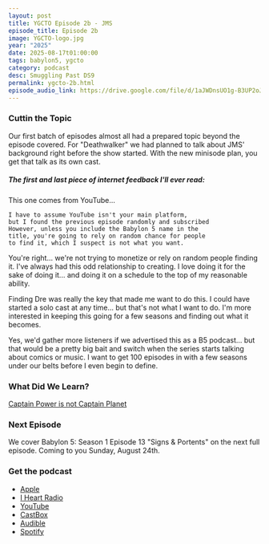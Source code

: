 ```yaml
---
layout: post
title: YGCTO Episode 2b - JMS
episode_title: Episode 2b
image: YGCTO-logo.jpg
year: "2025"
date: 2025-08-17t01:00:00
tags: babylon5, ygcto
category: podcast
desc: Smuggling Past DS9
permalink: ygcto-2b.html
episode_audio_link: https://drive.google.com/file/d/1aJWDnsUO1g-B3UP2oJq7rklnLufRCatj/view?usp=sharing
---
```


### Cuttin the Topic

Our first batch of episodes almost all had a prepared topic beyond the episode covered. For "Deathwalker" we had planned to talk about JMS' background right before the show started. With the new minisode plan, you get that talk as its own cast.

##### The first and last piece of internet feedback I'll ever read:

This one comes from YouTube...

```
I have to assume YouTube isn't your main platform,
but I found the previous episode randomly and subscribed
However, unless you include the Babylon 5 name in the
title, you're going to rely on random chance for people
to find it, which I suspect is not what you want.
```

You're right... we're not trying to monetize or rely on random people finding it. I've always had this odd relationship to creating. I love doing it for the sake of doing it... and doing it on a schedule to the top of my reasonable ability.

Finding Dre was really the key that made me want to do this. I could have started a solo cast at any time... but that's not what I want to do. I'm more interested in keeping this going for a few seasons and finding out what it becomes.

Yes, we'd gather more listeners if we advertised this as a B5 podcast... but that would be a pretty big bait and switch when the series starts talking about comics or music. I want to get 100 episodes in with a few seasons under our belts before I even begin to define.

### What Did We Learn?

[Captain Power is not Captain Planet](https://en.wikipedia.org/wiki/Captain_Power_and_the_Soldiers_of_the_Future)

### Next Episode

We cover Babylon 5: Season 1 Episode 13 "Signs & Portents" on the next full episode. Coming to you Sunday, August 24th.

### Get the podcast

- <a href="https://podcasts.apple.com/us/podcast/you-gotta-check-this-out/id1827840063" target="_blank">Apple</a>
- <a href="https://www.iheart.com/podcast/269-you-gotta-check-this-out-286870826/" target="_blank">I Heart Radio</a>
- <a href="https://www.youtube.com/watch?v=tJklo8C_wLk&list=PL5N0kOYu7gH4ttYHJz4vlQNiwhAcNDIYe" target="_blank">YouTube</a>
- <a href="https://castbox.fm/channel/You-Gotta-Check-This-Out!-id6684593?country=us" target="_blank">CastBox</a>
- <a href="https://www.audible.com/podcast/ITEM_NAME/B0FHZD3TV9?qid=1753047101&sr=1-1&ref_pageloadid=not_applicable&pf_rd_p=83218cca-c308-412f-bfcf-90198b687a2f&pf_rd_r=1Y22648K70VFN579SFNF&plink=MgJUQtEbuvASs5gh&pageLoadId=CkYrwLMhoqxJDaDb&creativeId=0d6f6720-f41c-457e-a42b-8c8dceb62f2c&ref=a_search_c3_lProduct_1_1" target="_blank">Audible</a>
- <a href="https://open.spotify.com/show/4IQrAJ74XC2gd70U9OG1qq" target="_blank">Spotify</a>
